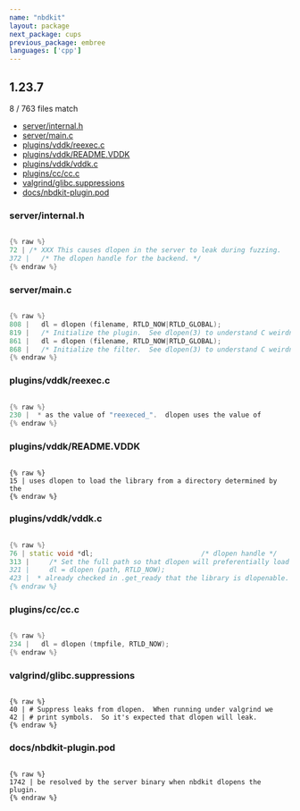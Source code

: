 ```yaml
---
name: "nbdkit"
layout: package
next_package: cups
previous_package: embree
languages: ['cpp']
---
```

## 1.23.7
8 / 763 files match

 - [server/internal.h](#serverinternalh)
 - [server/main.c](#servermainc)
 - [plugins/vddk/reexec.c](#pluginsvddkreexecc)
 - [plugins/vddk/README.VDDK](#pluginsvddkreadmevddk)
 - [plugins/vddk/vddk.c](#pluginsvddkvddkc)
 - [plugins/cc/cc.c](#pluginsccccc)
 - [valgrind/glibc.suppressions](#valgrindglibcsuppressions)
 - [docs/nbdkit-plugin.pod](#docsnbdkit-pluginpod)

### server/internal.h

```cpp

{% raw %}
72 | /* XXX This causes dlopen in the server to leak during fuzzing.
372 |   /* The dlopen handle for the backend. */
{% endraw %}

```
### server/main.c

```cpp

{% raw %}
808 |   dl = dlopen (filename, RTLD_NOW|RTLD_GLOBAL);
819 |   /* Initialize the plugin.  See dlopen(3) to understand C weirdness. */
861 |   dl = dlopen (filename, RTLD_NOW|RTLD_GLOBAL);
868 |   /* Initialize the filter.  See dlopen(3) to understand C weirdness. */
{% endraw %}

```
### plugins/vddk/reexec.c

```cpp

{% raw %}
230 |  * as the value of "reexeced_".  dlopen uses the value of
{% endraw %}

```
### plugins/vddk/README.VDDK

```

{% raw %}
15 | uses dlopen to load the library from a directory determined by the
{% endraw %}

```
### plugins/vddk/vddk.c

```cpp

{% raw %}
76 | static void *dl;                           /* dlopen handle */
313 |     /* Set the full path so that dlopen will preferentially load the
321 |     dl = dlopen (path, RTLD_NOW);
423 |  * already checked in .get_ready that the library is dlopenable.
{% endraw %}

```
### plugins/cc/cc.c

```cpp

{% raw %}
234 |   dl = dlopen (tmpfile, RTLD_NOW);
{% endraw %}

```
### valgrind/glibc.suppressions

```

{% raw %}
40 | # Suppress leaks from dlopen.  When running under valgrind we
42 | # print symbols.  So it's expected that dlopen will leak.
{% endraw %}

```
### docs/nbdkit-plugin.pod

```

{% raw %}
1742 | be resolved by the server binary when nbdkit dlopens the plugin.
{% endraw %}

```